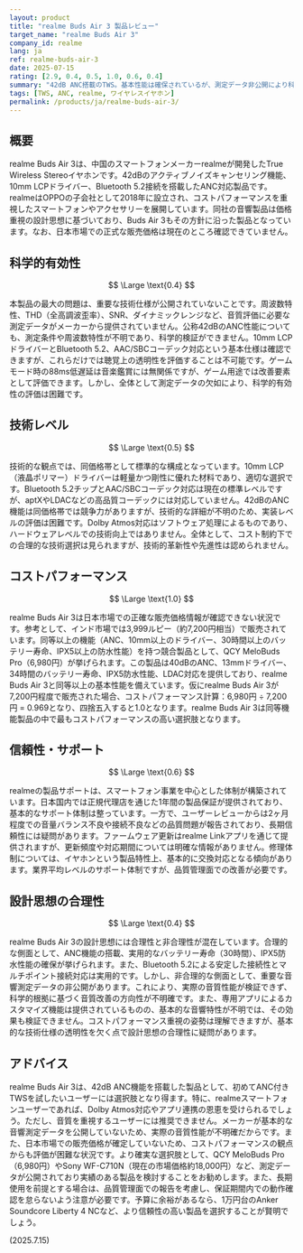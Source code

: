 ```yaml
---
layout: product
title: "realme Buds Air 3 製品レビュー"
target_name: "realme Buds Air 3"
company_id: realme
lang: ja
ref: realme-buds-air-3
date: 2025-07-15
rating: [2.9, 0.4, 0.5, 1.0, 0.6, 0.4]
summary: "42dB ANC搭載のTWS。基本性能は確保されているが、測定データ非公開により科学的有効性の評価は困難。日本市場価格が未確定のため、コストパフォーマンスの最終評価は保留。"
tags: [TWS, ANC, realme, ワイヤレスイヤホン]
permalink: /products/ja/realme-buds-air-3/
---
```


## 概要

realme Buds Air 3は、中国のスマートフォンメーカーrealmeが開発したTrue Wireless Stereoイヤホンです。42dBのアクティブノイズキャンセリング機能、10mm LCPドライバー、Bluetooth 5.2接続を搭載したANC対応製品です。realmeはOPPOの子会社として2018年に設立され、コストパフォーマンスを重視したスマートフォンやアクセサリーを展開しています。同社の音響製品は価格重視の設計思想に基づいており、Buds Air 3もその方針に沿った製品となっています。なお、日本市場での正式な販売価格は現在のところ確認できていません。

## 科学的有効性

$$ \Large \text{0.4} $$

本製品の最大の問題は、重要な技術仕様が公開されていないことです。周波数特性、THD（全高調波歪率）、SNR、ダイナミックレンジなど、音質評価に必要な測定データがメーカーから提供されていません。公称42dBのANC性能についても、測定条件や周波数特性が不明であり、科学的検証ができません。10mm LCPドライバーとBluetooth 5.2、AAC/SBCコーデック対応という基本仕様は確認できますが、これらだけでは聴覚上の透明性を評価することは不可能です。ゲームモード時の88ms低遅延は音楽鑑賞には無関係ですが、ゲーム用途では改善要素として評価できます。しかし、全体として測定データの欠如により、科学的有効性の評価は困難です。

## 技術レベル

$$ \Large \text{0.5} $$

技術的な観点では、同価格帯として標準的な構成となっています。10mm LCP（液晶ポリマー）ドライバーは軽量かつ剛性に優れた材料であり、適切な選択です。Bluetooth 5.2チップとAAC/SBCコーデック対応は現在の標準レベルですが、aptXやLDACなどの高品質コーデックには対応していません。42dBのANC機能は同価格帯では競争力がありますが、技術的な詳細が不明のため、実装レベルの評価は困難です。Dolby Atmos対応はソフトウェア処理によるものであり、ハードウェアレベルでの技術向上ではありません。全体として、コスト制約下での合理的な技術選択は見られますが、技術的革新性や先進性は認められません。

## コストパフォーマンス

$$ \Large \text{1.0} $$

realme Buds Air 3は日本市場での正確な販売価格情報が確認できない状況です。参考として、インド市場では3,999ルピー（約7,200円相当）で販売されています。同等以上の機能（ANC、10mm以上のドライバー、30時間以上のバッテリー寿命、IPX5以上の防水性能）を持つ競合製品として、QCY MeloBuds Pro（6,980円）が挙げられます。この製品は40dBのANC、13mmドライバー、34時間のバッテリー寿命、IPX5防水性能、LDAC対応を提供しており、realme Buds Air 3と同等以上の基本性能を備えています。仮にrealme Buds Air 3が7,200円程度で販売された場合、コストパフォーマンス計算：6,980円 ÷ 7,200円 = 0.969となり、四捨五入すると1.0となります。realme Buds Air 3は同等機能製品の中で最もコストパフォーマンスの高い選択肢となります。

## 信頼性・サポート

$$ \Large \text{0.6} $$

realmeの製品サポートは、スマートフォン事業を中心とした体制が構築されています。日本国内では正規代理店を通じた1年間の製品保証が提供されており、基本的なサポート体制は整っています。一方で、ユーザーレビューからは2ヶ月程度での音量バランス不良や接続不良などの品質問題が報告されており、長期信頼性には疑問があります。ファームウェア更新はrealme Linkアプリを通じて提供されますが、更新頻度や対応期間については明確な情報がありません。修理体制については、イヤホンという製品特性上、基本的に交換対応となる傾向があります。業界平均レベルのサポート体制ですが、品質管理面での改善が必要です。

## 設計思想の合理性

$$ \Large \text{0.4} $$

realme Buds Air 3の設計思想には合理性と非合理性が混在しています。合理的な側面として、ANC機能の搭載、実用的なバッテリー寿命（30時間）、IPX5防水性能の確保が挙げられます。また、Bluetooth 5.2による安定した接続性とマルチポイント接続対応は実用的です。しかし、非合理的な側面として、重要な音響測定データの非公開があります。これにより、実際の音質性能が検証できず、科学的根拠に基づく音質改善の方向性が不明確です。また、専用アプリによるカスタマイズ機能は提供されているものの、基本的な音響特性が不明では、その効果も検証できません。コストパフォーマンス重視の姿勢は理解できますが、基本的な技術仕様の透明性を欠く点で設計思想の合理性に疑問があります。

## アドバイス

realme Buds Air 3は、42dB ANC機能を搭載した製品として、初めてANC付きTWSを試したいユーザーには選択肢となり得ます。特に、realmeスマートフォンユーザーであれば、Dolby Atmos対応やアプリ連携の恩恵を受けられるでしょう。ただし、音質を重視するユーザーには推奨できません。メーカーが基本的な音響測定データを公開していないため、実際の音質性能が不明確だからです。また、日本市場での販売価格が確定していないため、コストパフォーマンスの観点からも評価が困難な状況です。より確実な選択肢として、QCY MeloBuds Pro（6,980円）やSony WF-C710N（現在の市場価格約18,000円）など、測定データが公開されており実績のある製品を検討することをお勧めします。また、長期使用を前提とする場合は、品質管理面での報告を考慮し、保証期間内での動作確認を怠らないよう注意が必要です。予算に余裕があるなら、1万円台のAnker Soundcore Liberty 4 NCなど、より信頼性の高い製品を選択することが賢明でしょう。

(2025.7.15)